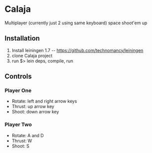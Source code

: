# Calaja
Multiplayer (currently just 2 using same keyboard) space shoot'em up

## Installation

1. Install leiningen 1.7 -- https://github.com/technomancy/leiningen
2. clone Calaja project
3. run $> lein deps, compile, run

## Controls

### Player One
* Rotate:	left and right arrow keys
* Thrust:	up arrow key
* Shoot:	down arrow key

### Player Two
* Rotate:	A and D
* Thrust:	W
* Shoot:	S